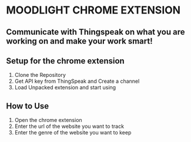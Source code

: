 # MOODLIGHT CHROME EXTENSION

## Communicate with Thingspeak on what you are working on and make your work smart!

## Setup for the chrome extension

1. Clone the Repository 
2. Get API key from ThingSpeak and Create a channel
3. Load Unpacked extension and start using 

## How to Use

1. Open the chrome extension 
2. Enter the url of the website you want to track 
3. Enter the genre of the website you want to keep 


